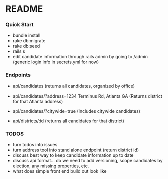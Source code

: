 # README

### Quick Start
* bundle install
* rake db:migrate
* rake db:seed
* rails s
* edit candidate information through rails admin by going to /admin (generic login info in secrets.yml for now)
### Endpoints
* api/candidates (returns all candidates, organized by office)
* api/candidates/?address=1234 Terminus Rd, Atlanta GA (Returns district for that Atlanta address)
* api/candidates/?citywide=true (Includes citywide candidates)

* api/districts/:id (returns all candidates for that district)
### TODOS
- turn todos into issues
- turn address tool into stand alone endpoint (return district id)
- discuss best way to keep candidate information up to date
- discuss api format... do we need to add versioning, scope candidates by election, any missing properties, etc.
- what does simple front end build out look like
